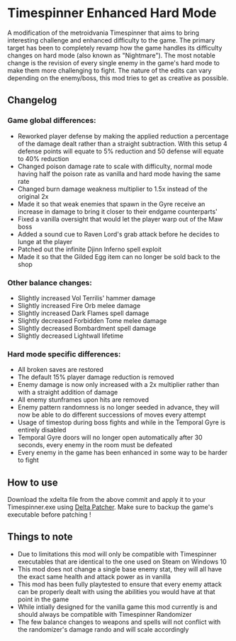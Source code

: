 # Timespinner Enhanced Hard Mode

A modification of the metroidvania Timespinner that aims to bring interesting challenge and enhanced difficulty to the game. The primary target has been to completely revamp how the game handles its difficulty changes on hard mode (also known as "Nightmare"). The most notable change is the revision of every single enemy in the game's hard mode to make them more challenging to fight. The nature of the edits can vary depending on the enemy/boss, this mod tries to get as creative as possible.

## Changelog

### Game global differences:
* Reworked player defense by making the applied reduction a percentage of the damage dealt rather than a straight subtraction. With this setup 4 defense points will equate to 5% reduction and 50 defense will equate to 40% reduction
* Changed poison damage rate to scale with difficulty, normal mode having half the poison rate as vanilla and hard mode having the same rate
* Changed burn damage weakness multiplier to 1.5x instead of the original 2x
* Made it so that weak enemies that spawn in the Gyre receive an increase in damage to bring it closer to their endgame counterparts'
* Fixed a vanilla oversight that would let the player warp out of the Maw boss
* Added a sound cue to Raven Lord's grab attack before he decides to lunge at the player
* Patched out the infinite Djinn Inferno spell exploit
* Made it so that the Gilded Egg item can no longer be sold back to the shop

### Other balance changes:
* Slightly increased Vol Terrilis' hammer damage
* Slightly increased Fire Orb melee damage
* Slightly increased Dark Flames spell damage
* Slightly decreased Forbidden Tome melee damage
* Slightly decreased Bombardment spell damage
* Slightly decreased Lightwall lifetime

### Hard mode specific differences:
* All broken saves are restored
* The default 15% player damage reduction is removed
* Enemy damage is now only increased with a 2x multiplier rather than with a straight addition of damage
* All enemy stunframes upon hits are removed
* Enemy pattern randomness is no longer seeded in advance, they will now be able to do different successions of moves every attempt
* Usage of timestop during boss fights and while in the Temporal Gyre is entirely disabled
* Temporal Gyre doors will no longer open automatically after 30 seconds, every enemy in the room must be defeated
* Every enemy in the game has been enhanced in some way to be harder to fight

## How to use

Download the xdelta file from the above commit and apply it to your Timespinner.exe using [Delta Patcher](https://www.romhacking.net/utilities/704/).
Make sure to backup the game's executable before patching !

## Things to note

* Due to limitations this mod will only be compatible with Timespinner executables that are identical to the one used on Steam on Windows 10
* This mod does not change a single base enemy stat, they will all have the exact same health and attack power as in vanilla
* This mod has been fully playtested to ensure that every enemy attack can be properly dealt with using the abilities you would have at that point in the game
* While intially designed for the vanilla game this mod currently is and should always be compatible with Timespinner Randomizer
* The few balance changes to weapons and spells will not conflict with the randomizer's damage rando and will scale accordingly
